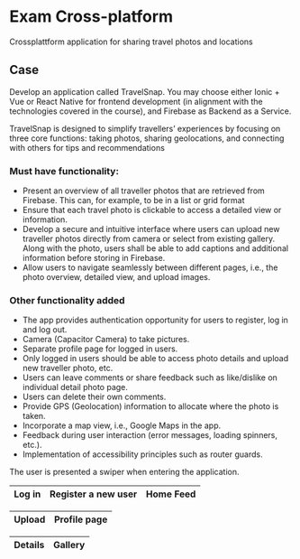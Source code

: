 # Exam Cross-platform

Crossplattform application for sharing travel photos and locations

## Case 
Develop an application called TravelSnap. You may choose either
Ionic + Vue or React Native for frontend development (in alignment with the technologies
covered in the course), and Firebase as Backend as a Service.

TravelSnap is designed to
simplify travellers’ experiences by focusing on three core functions: taking photos, sharing
geolocations, and connecting with others for tips and recommendations

### Must have functionality:
* Present an overview of all traveller photos that are retrieved from Firebase. This can,
for example, to be in a list or grid format 
* Ensure that each travel photo is clickable to access a detailed view or information.
* Develop a secure and intuitive interface where users can upload new traveller photos
directly from camera or select from existing gallery. Along with the photo, users shall
be able to add captions and additional information before storing in Firebase.
* Allow users to navigate seamlessly between different pages, i.e., the photo overview,
detailed view, and upload images.

### Other functionality added 
* The app provides authentication opportunity for users to register, log in and log out.
* Camera (Capacitor Camera) to take pictures.
* Separate profile page for logged in users.
* Only logged in users should be able to access photo details and upload new traveller
photo, etc.
* Users can leave comments or share feedback such as like/dislike on individual detail
photo page.
* Users can delete their own comments.
* Provide GPS (Geolocation) information to allocate where the photo is taken.
* Incorporate a map view, i.e., Google Maps in the app.
* Feedback during user interaction (error messages, loading spinners, etc.).
* Implementation of accessibility principles such as router guards.
 
The user is presented a swiper when entering the application. 

 Log in                    |  Register a new user         |    Home Feed 
:-------------------------:|:-------------------------:|:-------------------------:



Upload |  Profile page
:-------------------------:|:-------------------------:



Details         |  Gallery
:-------------------------:|:-------------------------:
